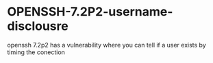 # OPENSSH-7.2P2-username-disclousre
openssh 7.2p2 has a vulnerability where you can tell if a user exists by timing the conection
